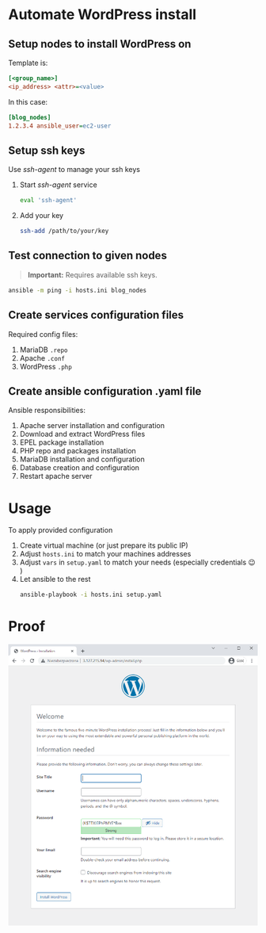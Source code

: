 # Automate WordPress install

## Setup nodes to install WordPress on

Template is:
```ini
[<group_name>]
<ip_address> <attr>=<value>
```

In this case:
```ini
[blog_nodes]
1.2.3.4 ansible_user=ec2-user
```


## Setup ssh keys

Use _ssh-agent_ to manage your ssh keys

1. Start _ssh-agent_ service
    ```sh
    eval 'ssh-agent'
    ```
1. Add your key
    ```sh
    ssh-add /path/to/your/key
    ```


## Test connection to given nodes

> __Important:__ Requires available ssh keys. 

```bash
ansible -m ping -i hosts.ini blog_nodes
```


## Create services configuration files

Required config files:
1. MariaDB `.repo`
1. Apache `.conf`
1. WordPress `.php`

## Create ansible configuration .yaml file

Ansible responsibilities:
1. Apache server installation and configuration
1. Download and extract WordPress files
1. EPEL package installation
1. PHP repo and packages installation
1. MariaDB installation and configuration
1. Database creation and configuration
1. Restart apache server


# Usage

To apply provided configuration

1. Create virtual machine (or just prepare its public IP)
1. Adjust `hosts.ini` to match your machines addresses
1. Adjust `vars` in `setup.yaml` to match your needs (especially credentials :wink: )
1. Let ansible to the rest
    ```sh
    ansible-playbook -i hosts.ini setup.yaml
    ```


# Proof

![wp_installation_page](wp_proof.png "WordPress installation page")